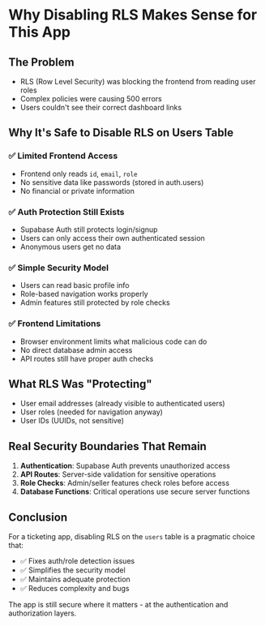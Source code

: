 # Why Disabling RLS Makes Sense for This App

## The Problem
- RLS (Row Level Security) was blocking the frontend from reading user roles
- Complex policies were causing 500 errors 
- Users couldn't see their correct dashboard links

## Why It's Safe to Disable RLS on Users Table

### ✅ **Limited Frontend Access**
- Frontend only reads `id`, `email`, `role` 
- No sensitive data like passwords (stored in auth.users)
- No financial or private information

### ✅ **Auth Protection Still Exists**
- Supabase Auth still protects login/signup
- Users can only access their own authenticated session
- Anonymous users get no data

### ✅ **Simple Security Model**
- Users can read basic profile info
- Role-based navigation works properly
- Admin features still protected by role checks

### ✅ **Frontend Limitations**
- Browser environment limits what malicious code can do
- No direct database admin access
- API routes still have proper auth checks

## What RLS Was "Protecting"
- User email addresses (already visible to authenticated users)
- User roles (needed for navigation anyway)
- User IDs (UUIDs, not sensitive)

## Real Security Boundaries That Remain
1. **Authentication**: Supabase Auth prevents unauthorized access
2. **API Routes**: Server-side validation for sensitive operations
3. **Role Checks**: Admin/seller features check roles before access
4. **Database Functions**: Critical operations use secure server functions

## Conclusion
For a ticketing app, disabling RLS on the `users` table is a pragmatic choice that:
- ✅ Fixes auth/role detection issues
- ✅ Simplifies the security model
- ✅ Maintains adequate protection
- ✅ Reduces complexity and bugs

The app is still secure where it matters - at the authentication and authorization layers.
